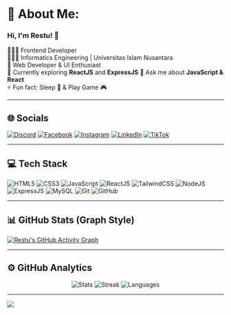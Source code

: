 # 💫 About Me:
### Hi, I'm Restu! 👋  
👩🏻‍💻 Frontend Developer  
👩🏻‍🎓 Informatics Engineering | Universitas Islam Nusantara  
🎨 Web Developer & UI Enthusiast  
💭 Currently exploring **ReactJS** and **ExpressJS**
💬 Ask me about **JavaScript & React**  
⚡ Fun fact: Sleep 💫 & Play Game 🎮  

---

## 🌐 Socials
[![Discord](https://img.shields.io/badge/Discord-%237289DA.svg?style=for-the-badge&logo=discord&logoColor=white)](https://discord.gg/Restuusgh)
[![Facebook](https://img.shields.io/badge/Facebook-%231877F2.svg?style=for-the-badge&logo=facebook&logoColor=white)](https://facebook.com/RestuSinggih)
[![Instagram](https://img.shields.io/badge/Instagram-%23E4405F.svg?style=for-the-badge&logo=instagram&logoColor=white)](https://instagram.com/restuusgh)
[![LinkedIn](https://img.shields.io/badge/LinkedIn-%230077B5.svg?style=for-the-badge&logo=linkedin&logoColor=white)](https://linkedin.com/in/Restu-Singgih-Pasaribu)
[![TikTok](https://img.shields.io/badge/TikTok-%23000000.svg?style=for-the-badge&logo=tiktok&logoColor=white)](https://tiktok.com/@RestuDev)

---

## 💻 Tech Stack
![HTML5](https://img.shields.io/badge/HTML5-%23E34F26.svg?style=for-the-badge&logo=html5&logoColor=white)
![CSS3](https://img.shields.io/badge/CSS3-%231572B6.svg?style=for-the-badge&logo=css3&logoColor=white)
![JavaScript](https://img.shields.io/badge/JavaScript-%23F7DF1E.svg?style=for-the-badge&logo=javascript&logoColor=black)
![ReactJS](https://img.shields.io/badge/React-%23000000.svg?style=for-the-badge&logo=react&logoColor=61DAFB)
![TailwindCSS](https://img.shields.io/badge/TailwindCSS-%2306B6D4.svg?style=for-the-badge&logo=tailwindcss&logoColor=white)
![NodeJS](https://img.shields.io/badge/Node.js-%23339933.svg?style=for-the-badge&logo=node.js&logoColor=white)
![ExpressJS](https://img.shields.io/badge/Express.js-%23404D59.svg?style=for-the-badge&logo=express&logoColor=white)
![MySQL](https://img.shields.io/badge/MySQL-%2300758F.svg?style=for-the-badge&logo=mysql&logoColor=white)
![Git](https://img.shields.io/badge/Git-%23F05032.svg?style=for-the-badge&logo=git&logoColor=white)
![GitHub](https://img.shields.io/badge/GitHub-%23181717.svg?style=for-the-badge&logo=github&logoColor=white)

---

## 📊 GitHub Stats (Graph Style)
[![Restu's GitHub Activity Graph](https://github-readme-activity-graph.vercel.app/graph?username=restuusgh&bg_color=0d1117&color=61dafb&line=00bfff&point=61dafb&area=true&hide_border=true)](https://github.com/ashutosh00710/github-readme-activity-graph)

---

## ⚙️ GitHub Analytics
<div align="center">
  
![Stats](https://github-readme-stats.vercel.app/api?username=restuusgh&show_icons=true&theme=react&hide_border=true&count_private=true)
![Streak](https://github-readme-streak-stats.herokuapp.com/?user=restuusgh&theme=react&hide_border=true)
![Languages](https://github-readme-stats.vercel.app/api/top-langs/?username=restuusgh&theme=react&layout=compact&hide_border=true)
  
</div>

---

[![](https://visitcount.itsvg.in/api?id=restuusgh&icon=6&color=6)](https://visitcount.itsvg.in)
